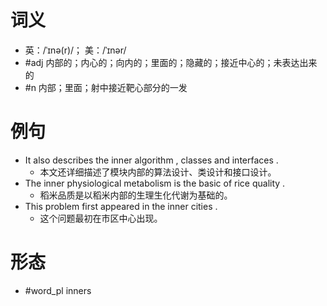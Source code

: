 # 词义
- 英：/ˈɪnə(r)/； 美：/ˈɪnər/
- #adj 内部的；内心的；向内的；里面的；隐藏的；接近中心的；未表达出来的
- #n 内部；里面；射中接近靶心部分的一发
# 例句
- It also describes the inner algorithm , classes and interfaces .
	- 本文还详细描述了模块内部的算法设计、类设计和接口设计。
- The inner physiological metabolism is the basic of rice quality .
	- 稻米品质是以稻米内部的生理生化代谢为基础的。
- This problem first appeared in the inner cities .
	- 这个问题最初在市区中心出现。
# 形态
- #word_pl inners
